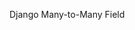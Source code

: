 Django Many-to-Many Field

<scr img = "https://github.com/samrids/Django_M2M_Field/blob/main/screen/1632462072361.jpeg">
